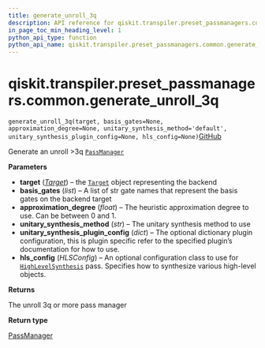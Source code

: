 ```yaml
---
title: generate_unroll_3q
description: API reference for qiskit.transpiler.preset_passmanagers.common.generate_unroll_3q
in_page_toc_min_heading_level: 1
python_api_type: function
python_api_name: qiskit.transpiler.preset_passmanagers.common.generate_unroll_3q
---
```


# qiskit.transpiler.preset\_passmanagers.common.generate\_unroll\_3q

<span id="qiskit.transpiler.preset_passmanagers.common.generate_unroll_3q" />

`generate_unroll_3q(target, basis_gates=None, approximation_degree=None, unitary_synthesis_method='default', unitary_synthesis_plugin_config=None, hls_config=None)`[GitHub](https://github.com/qiskit/qiskit/tree/stable/0.40/qiskit/transpiler/preset_passmanagers/common.py "view source code")

Generate an unroll >3q [`PassManager`](qiskit.transpiler.PassManager "qiskit.transpiler.PassManager")

**Parameters**

*   **target** ([*Target*](qiskit.transpiler.Target "qiskit.transpiler.Target")) – the [`Target`](qiskit.transpiler.Target "qiskit.transpiler.Target") object representing the backend
*   **basis\_gates** (*list*) – A list of str gate names that represent the basis gates on the backend target
*   **approximation\_degree** (*float*) – The heuristic approximation degree to use. Can be between 0 and 1.
*   **unitary\_synthesis\_method** (*str*) – The unitary synthesis method to use
*   **unitary\_synthesis\_plugin\_config** (*dict*) – The optional dictionary plugin configuration, this is plugin specific refer to the specified plugin’s documentation for how to use.
*   **hls\_config** (*HLSConfig*) – An optional configuration class to use for [`HighLevelSynthesis`](qiskit.transpiler.passes.HighLevelSynthesis "qiskit.transpiler.passes.HighLevelSynthesis") pass. Specifies how to synthesize various high-level objects.

**Returns**

The unroll 3q or more pass manager

**Return type**

[PassManager](qiskit.transpiler.PassManager "qiskit.transpiler.PassManager")

